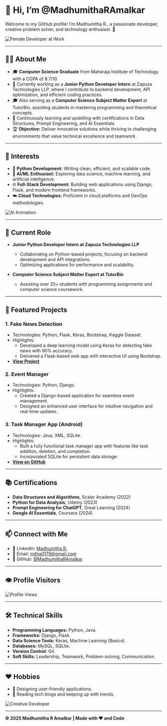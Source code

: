 # 👋 **Hi, I’m @MadhumithaRAmalkar**

Welcome to my GitHub profile! I’m Madhumitha R., a passionate developer, creative problem solver, and technology enthusiast. 🚀

![Female Developer at Work](https://media.giphy.com/media/4rZA5D22301iMgrUNd/giphy.gif)

---

## 👩‍💻 **About Me**

- 🎓 **Computer Science Graduate** from Maharaja Institute of Technology with a CGPA of 8.7/10.
- 💼 Currently working as a **Junior Python Developer Intern** at Zapuza Technologies LLP, where I contribute to backend development, API optimization, and efficient coding practices.
- 🎓 Also serving as a **Computer Science Subject Matter Expert** at TutorBin, assisting students in mastering programming and theoretical concepts.
- 🌱 Continuously learning and upskilling with certifications in Data Structures, Prompt Engineering, and AI Essentials.
- 🏆 **Objective:** Deliver innovative solutions while thriving in challenging environments that value technical excellence and teamwork.

---

## 👀 **Interests**

- 🌟 **Python Development:** Writing clean, efficient, and scalable code.
- 🤖 **AI/ML Enthusiast:** Exploring data science, machine learning, and artificial intelligence.
- 🌐 **Full-Stack Development:** Building web applications using Django, Flask, and modern frontend frameworks.
- ☁️ **Cloud Technologies:** Proficient in cloud platforms and DevOps methodologies.

![AI Animation](https://media.giphy.com/media/L1R1tvI9svkIWwpVYr/giphy.gif)

---

## 💼 **Current Role**

- **Junior Python Developer Intern at Zapuza Technologies LLP**
  - Collaborating on Python-based projects, focusing on backend development and API integrations.
  - Optimizing applications for performance and scalability.

- **Computer Science Subject Matter Expert at TutorBin**
  - Assisting over 20+ students with programming assignments and computer science coursework.

---

## 🌟 **Featured Projects**

### **1. Fake News Detection**
- Technologies: Python, Flask, Keras, Bootstrap, Kaggle Dataset.
- Highlights:
  - Developed a deep learning model using Keras for detecting fake news with 90% accuracy.
  - Delivered a Flask-based web app with interactive UI using Bootstrap.
- **[View Project](https://github.com/MadhumithaRAmalkar/FAKE-NEWS-DETECTION)**

### **2. Event Manager**
- Technologies: Python, Django.
- Highlights:
  - Created a Django-based application for seamless event management.
  - Designed an enhanced user interface for intuitive navigation and real-time updates.

### **3. Task Manager App (Android)**
- Technologies: Java, XML, SQLite.
- Highlights:
  - Built a fully functional task manager app with features like task addition, deletion, and completion.
  - Incorporated SQLite for persistent data storage.
- **[View on GitHub](https://github.com/MadhumithaRAmalkar)**

---

## 📚 **Certifications**

- **Data Structures and Algorithms**, Scaler Academy (2022)
- **Python for Data Analysis**, Udemy (2023)
- **Prompt Engineering for ChatGPT**, Great Learning (2024)
- **Google AI Essentials**, Coursera (2024)

---

## 📫 **Connect with Me**

- 🔗 LinkedIn: [Madhumitha R.](https://www.linkedin.com/in/madhumitha-r-74ab32227/)
- 📧 Email: [mitha0179@gmail.com](mailto:mitha0179@gmail.com)
- 🐙 GitHub: [@MadhumithaRAmalkar](https://github.com/MadhumithaRAmalkar)

---

## 👁️ **Profile Visitors**

![Profile Views](https://komarev.com/ghpvc/?username=MadhumithaRAmalkar&style=flat-square&color=blue)

---

## 🛠️ **Technical Skills**

- **Programming Languages:** Python, Java.
- **Frameworks:** Django, Flask.
- **Data Science Tools:** Keras, Machine Learning (Basics).
- **Databases:** MySQL, SQLite.
- **Version Control:** Git.
- **Soft Skills:** Leadership, Teamwork, Problem-solving, Communication.

---

## ❤️ **Hobbies**

- 🎨 Designing user-friendly applications.
- 📖 Reading tech blogs and keeping up with trends.

![Creative Developer](https://media.giphy.com/media/ZVik7pBtu9dNS/giphy.gif)

---

**© 2025 Madhumitha R Amalkar | Made with ❤️ and Code**

